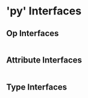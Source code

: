 # 'py' Interfaces

## Op Interfaces

```{globinclude} ../TableGen/pylir/Optimizer/PylirPy/I*/*op.md
```

## Attribute Interfaces

```{globinclude} ../TableGen/pylir/Optimizer/PylirPy/*/*attr.md
```

## Type Interfaces

```{globinclude} ../TableGen/pylir/Optimizer/PylirPy/*/*type.md
```